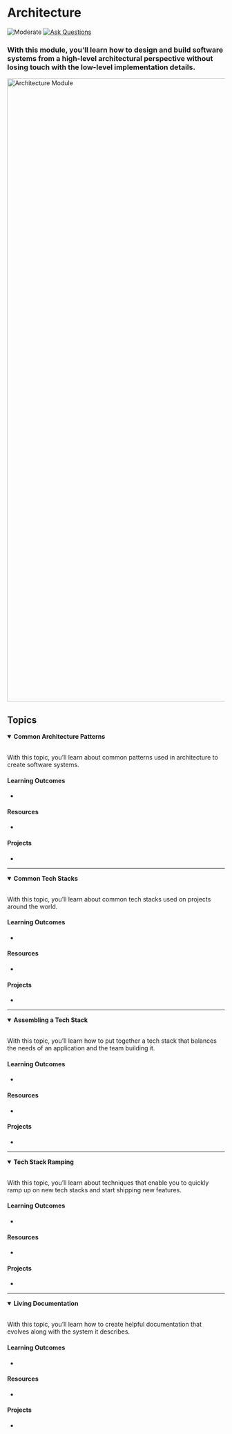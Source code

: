 # Architecture

![Moderate](https://img.shields.io/badge/Difficulty-■%20Moderate-blue?style=flat-square)
<a href="https://github.com/engineerkit/engineerkit/discussions">![Ask Questions](https://img.shields.io/badge/Ask%20Questions%20-blue.svg?style=flat-square&logo=discourse&logoWidth=15&labelColor=555&color=4d51cc)</a>

### With this module, you’ll learn how to design and build software systems from a high-level architectural perspective without losing touch with the low-level implementation details.

<img width="1440" alt="Architecture Module" src="https://user-images.githubusercontent.com/894178/138356981-687289c0-21e2-4d84-8578-d4ac7692921e.png">

## Topics

<details open>
   <summary><b>Common Architecture Patterns</b></summary><br/>

   With this topic, you’ll learn about common patterns used in architecture to create software systems.
   
   #### Learning Outcomes
   * 

   #### Resources
   * 

   #### Projects
   *
</details>

----

<details open>
   <summary><b>Common Tech Stacks</b></summary><br/>

   With this topic, you’ll learn about common tech stacks used on projects around the world.
   
   #### Learning Outcomes
   * 

   #### Resources
   * 

   #### Projects
   *
</details>

----

<details open>
   <summary><b>Assembling a Tech Stack</b></summary><br/>

   With this topic, you’ll learn how to put together a tech stack that balances the needs of an application and the team building it.
   
   #### Learning Outcomes
   * 

   #### Resources
   * 

   #### Projects
   *
</details>

----

<details open>
   <summary><b>Tech Stack Ramping</b></summary><br/>

   With this topic, you’ll learn about techniques that enable you to quickly ramp up on new tech stacks and start shipping new features.
   
   #### Learning Outcomes
   * 

   #### Resources
   * 

   #### Projects
   *
</details>

----

<details open>
   <summary><b>Living Documentation</b></summary><br/>

   With this topic, you’ll learn how to create helpful documentation that evolves along with the system it describes.
   
   #### Learning Outcomes
   * 

   #### Resources
   * 

   #### Projects
   *
</details>
